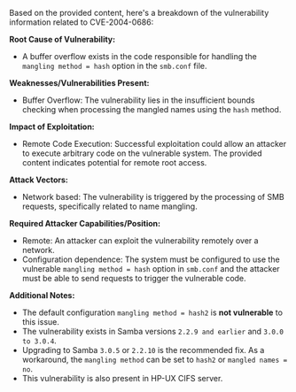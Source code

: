 Based on the provided content, here's a breakdown of the vulnerability information related to CVE-2004-0686:

**Root Cause of Vulnerability:**
- A buffer overflow exists in the code responsible for handling the `mangling method = hash` option in the `smb.conf` file.

**Weaknesses/Vulnerabilities Present:**
- Buffer Overflow: The vulnerability lies in the insufficient bounds checking when processing the mangled names using the `hash` method.

**Impact of Exploitation:**
- Remote Code Execution: Successful exploitation could allow an attacker to execute arbitrary code on the vulnerable system. The provided content indicates potential for remote root access.

**Attack Vectors:**
- Network based: The vulnerability is triggered by the processing of SMB requests, specifically related to name mangling.

**Required Attacker Capabilities/Position:**
- Remote: An attacker can exploit the vulnerability remotely over a network.
- Configuration dependence: The system must be configured to use the vulnerable `mangling method = hash` option in `smb.conf` and the attacker must be able to send requests to trigger the vulnerable code.

**Additional Notes:**

- The default configuration `mangling method = hash2` is **not vulnerable** to this issue.
- The vulnerability exists in Samba versions `2.2.9 and earlier` and `3.0.0 to 3.0.4`.
- Upgrading to Samba `3.0.5` or `2.2.10` is the recommended fix. As a workaround, the `mangling method` can be set to `hash2` or `mangled names = no`.
- This vulnerability is also present in HP-UX CIFS server.